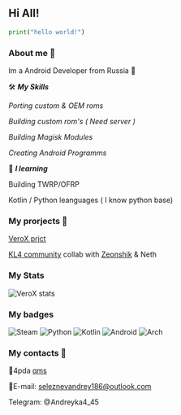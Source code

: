 ## Hi All!

```python
print("hello world!")
```

### About me 📜

Im a Android Developer from Russia 🗽

🛠️ ___My Skills___

_Porting custom & OEM roms_

_Building custom rom's ( Need server )_

_Building Magisk Modules_

_Creating Android Programms_


🧠 ___I learning___

Building TWRP/OFRP

Kotlin / Python leanguages ( I know python base)


 ### My prorjects 💼

[VeroX prjct](https://t.me/Andreyka445real)

[KL4 community](https://t.me/kl4community) collab with [Zeonshik](https://4pda.to/forum/index.php?showuser=11916629) & Neth

### My Stats

![VeroX stats](https://github-readme-stats.vercel.app/api?username=Andreyka445&show_icons=true&theme=tokyonight)

### My badges
![Steam](https://img.shields.io/badge/steam-%23000000.svg?style=for-the-badge&logo=steam&logoColor=white) ![Python](https://img.shields.io/badge/python-3670A0?style=for-the-badge&logo=python&logoColor=ffdd54)
![Kotlin](https://img.shields.io/badge/kotlin-%237F52FF.svg?style=for-the-badge&logo=kotlin&logoColor=white) ![Android](https://img.shields.io/badge/Android-3DDC84?style=for-the-badge&logo=android&logoColor=white) ![Arch](https://img.shields.io/badge/Arch%20Linux-1793D1?logo=arch-linux&logoColor=fff&style=for-the-badge)



### My contacts 📱
🔢4pda [qms](https://4pda.to/forum/index.php?showuser=11624748)

📧E-mail: seleznevandrey186@outlook.com

Telegram: @Andreyka4_45

